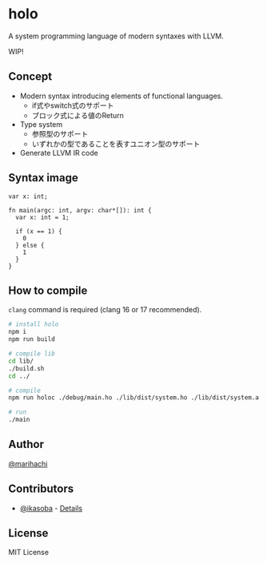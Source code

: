 # holo
A system programming language of modern syntaxes with LLVM.

WIP!

## Concept
- Modern syntax introducing elements of functional languages.
  - if式やswitch式のサポート
  - ブロック式による値のReturn
- Type system
  - 参照型のサポート
  - いずれかの型であることを表すユニオン型のサポート
- Generate LLVM IR code

## Syntax image
```
var x: int;

fn main(argc: int, argv: char*[]): int {
  var x: int = 1;

  if (x == 1) {
    0
  } else {
    1
  }
}
```

## How to compile
`clang` command is required (clang 16 or 17 recommended).

```sh
# install holo
npm i
npm run build

# compile lib
cd lib/
./build.sh
cd ../

# compile
npm run holoc ./debug/main.ho ./lib/dist/system.ho ./lib/dist/system.a

# run
./main
```

## Author
[@marihachi](https://github.com/marihachi)

## Contributors
- [@ikasoba](https://github.com/ikasoba) - [Details](https://github.com/marihachi/holo/issues?q=author%3Aikasoba)

## License
MIT License
